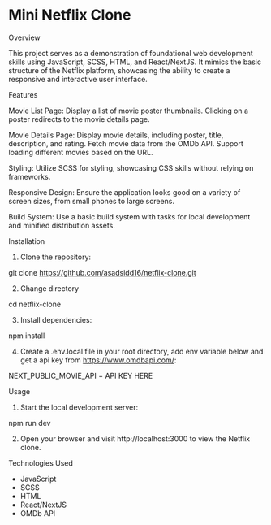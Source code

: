 # Mini Netflix Clone


Overview

This project serves as a demonstration of foundational web development skills using JavaScript, SCSS, HTML, and React/NextJS. It mimics the basic structure of the Netflix platform, showcasing the ability to create a responsive and interactive user interface.

Features

Movie List Page:
Display a list of movie poster thumbnails.
Clicking on a poster redirects to the movie details page.

Movie Details Page:
Display movie details, including poster, title, description, and rating.
Fetch movie data from the OMDb API.
Support loading different movies based on the URL.

Styling:
Utilize SCSS for styling, showcasing CSS skills without relying on frameworks.

Responsive Design:
Ensure the application looks good on a variety of screen sizes, from small phones to large screens.

Build System:
Use a basic build system with tasks for local development and minified distribution assets.

Installation

1. Clone the repository:

git clone https://github.com/asadsidd16/netflix-clone.git

2. Change directory

cd netflix-clone

3. Install dependencies: 

npm install

4. Create a .env.local file in your root directory, add env variable below and get a api key from https://www.omdbapi.com/:

NEXT_PUBLIC_MOVIE_API = API KEY HERE

Usage

1. Start the local development server:

npm run dev

2. Open your browser and visit http://localhost:3000 to view the Netflix clone.

Technologies Used

- JavaScript
- SCSS
- HTML
- React/NextJS
- OMDb API